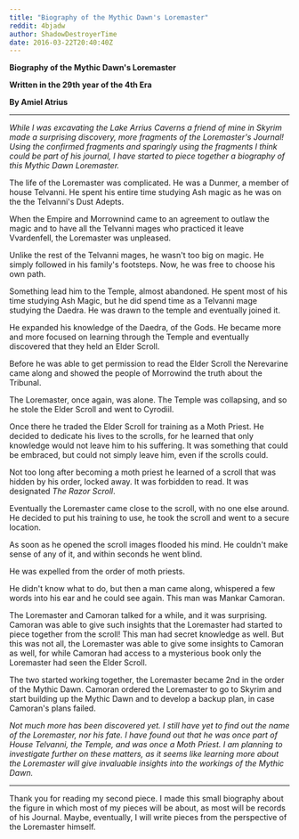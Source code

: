 ```yaml
---
title: "Biography of the Mythic Dawn's Loremaster"
reddit: 4bjadw
author: ShadowDestroyerTime
date: 2016-03-22T20:40:40Z
---
```


**Biography of the Mythic Dawn's Loremaster**

**Written in the 29th year of the 4th Era**

**By Amiel Atrius**

______

*While I was excavating the Lake Arrius Caverns a friend of mine in Skyrim made a surprising discovery, more fragments of the Loremaster's Journal! Using the confirmed fragments and sparingly using the fragments I think could be part of his journal, I have started to piece together a biography of this Mythic Dawn Loremaster.*

The life of the Loremaster was complicated. He was a Dunmer, a member of house Telvanni. He spent his entire time studying Ash magic as he was on the the Telvanni's Dust Adepts.

When the Empire and Morrownind came to an agreement to outlaw the magic and to have all the Telvanni mages who practiced it leave Vvardenfell, the Loremaster was unpleased.

Unlike the rest of the Telvanni mages, he wasn't too big on magic. He simply followed in his family's footsteps. Now, he was free to choose his own path.

Something lead him to the Temple, almost abandoned. He spent most of his time studying Ash Magic, but he did spend time as a Telvanni mage studying the Daedra. He was drawn to the temple and eventually joined it.

He expanded his knowledge of the Daedra, of the Gods. He became more and more focused on learning through the Temple and eventually discovered that they held an Elder Scroll.

Before he was able to get permission to read the Elder Scroll the Nerevarine came along and showed the people of Morrowind the truth about the Tribunal.

The Loremaster, once again, was alone. The Temple was collapsing, and so he stole the Elder Scroll and went to Cyrodiil.

Once there he traded the Elder Scroll for training as a Moth Priest. He decided to dedicate his lives to the scrolls, for he learned that only knowledge would not leave him to his suffering. It was something that could be embraced, but could not simply leave him, even if the scrolls could.

Not too long after becoming a moth priest he learned of a scroll that was hidden by his order, locked away. It was forbidden to read. It was designated *The Razor Scroll*.

Eventually the Loremaster came close to the scroll, with no one else around. He decided to put his training to use, he took the scroll and went to a secure location.

As soon as he opened the scroll images flooded his mind. He couldn't make sense of any of it, and within seconds he went blind.

He was expelled from the order of moth priests.

He didn't know what to do, but then a man came along, whispered a few words into his ear and he could see again. This man was Mankar Camoran.

The Loremaster and Camoran talked for a while, and it was surprising. Camoran was able to give such insights that the Loremaster had started to piece together from the scroll! This man had secret knowledge as well. But this was not all, the Loremaster was able to give some insights to Camoran as well, for while Camoran had access to a mysterious book only the Loremaster had seen the Elder Scroll.

The two started working together, the Loremaster became 2nd in the order of the Mythic Dawn. Camoran ordered the Loremaster to go to Skyrim and start building up the Mythic Dawn and to develop a backup plan, in case Camoran's plans failed.

*Not much more has been discovered yet. I still have yet to find out the name of the Loremaster, nor his fate. I have found out that he was once part of House Telvanni, the Temple, and was once a Moth Priest. I am planning to investigate further on these matters, as it seems like learning more about the Loremaster will give invaluable insights into the workings of the Mythic Dawn.*

_____

Thank you for reading my second piece. I made this small biography about the figure in which most of my pieces will be about, as most will be records of his Journal. Maybe, eventually, I will write pieces from the perspective of the Loremaster himself.

